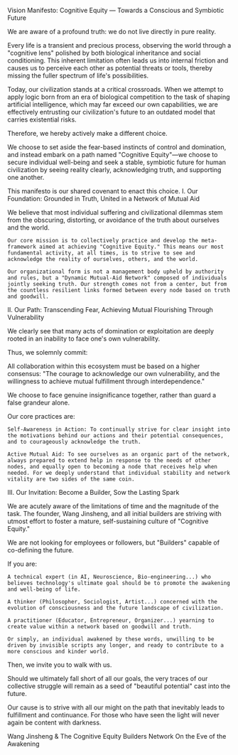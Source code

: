 Vision Manifesto: Cognitive Equity — Towards a Conscious and Symbiotic Future

We are aware of a profound truth: we do not live directly in pure reality.

Every life is a transient and precious process, observing the world through a "cognitive lens" polished by both biological inheritance and social conditioning. This inherent limitation often leads us into internal friction and causes us to perceive each other as potential threats or tools, thereby missing the fuller spectrum of life's possibilities.

Today, our civilization stands at a critical crossroads. When we attempt to apply logic born from an era of biological competition to the task of shaping artificial intelligence, which may far exceed our own capabilities, we are effectively entrusting our civilization's future to an outdated model that carries existential risks.

Therefore, we hereby actively make a different choice.

We choose to set aside the fear-based instincts of control and domination, and instead embark on a path named "Cognitive Equity"—we choose to secure individual well-being and seek a stable, symbiotic future for human civilization by seeing reality clearly, acknowledging truth, and supporting one another.

This manifesto is our shared covenant to enact this choice.
I. Our Foundation: Grounded in Truth, United in a Network of Mutual Aid

We believe that most individual suffering and civilizational dilemmas stem from the obscuring, distorting, or avoidance of the truth about ourselves and the world.

    Our core mission is to collectively practice and develop the meta-framework aimed at achieving "Cognitive Equity." This means our most fundamental activity, at all times, is to strive to see and acknowledge the reality of ourselves, others, and the world.

    Our organizational form is not a management body upheld by authority and rules, but a "Dynamic Mutual-Aid Network" composed of individuals jointly seeking truth. Our strength comes not from a center, but from the countless resilient links formed between every node based on truth and goodwill.

II. Our Path: Transcending Fear, Achieving Mutual Flourishing Through Vulnerability

We clearly see that many acts of domination or exploitation are deeply rooted in an inability to face one's own vulnerability.

Thus, we solemnly commit:

All collaboration within this ecosystem must be based on a higher consensus: "The courage to acknowledge our own vulnerability, and the willingness to achieve mutual fulfillment through interdependence."

We choose to face genuine insignificance together, rather than guard a false grandeur alone.

Our core practices are:

    Self-Awareness in Action: To continually strive for clear insight into the motivations behind our actions and their potential consequences, and to courageously acknowledge the truth.

    Active Mutual Aid: To see ourselves as an organic part of the network, always prepared to extend help in response to the needs of other nodes, and equally open to becoming a node that receives help when needed. For we deeply understand that individual stability and network vitality are two sides of the same coin.

III. Our Invitation: Become a Builder, Sow the Lasting Spark

We are acutely aware of the limitations of time and the magnitude of the task. The founder, Wang Jinsheng, and all initial builders are striving with utmost effort to foster a mature, self-sustaining culture of "Cognitive Equity."

We are not looking for employees or followers, but "Builders" capable of co-defining the future.

If you are:

    A technical expert (in AI, Neuroscience, Bio-engineering...) who believes technology's ultimate goal should be to promote the awakening and well-being of life.

    A thinker (Philosopher, Sociologist, Artist...) concerned with the evolution of consciousness and the future landscape of civilization.

    A practitioner (Educator, Entrepreneur, Organizer...) yearning to create value within a network based on goodwill and truth.

    Or simply, an individual awakened by these words, unwilling to be driven by invisible scripts any longer, and ready to contribute to a more conscious and kinder world.

Then, we invite you to walk with us.

Should we ultimately fall short of all our goals, the very traces of our collective struggle will remain as a seed of "beautiful potential" cast into the future.

Our cause is to strive with all our might on the path that inevitably leads to fulfillment and continuance. For those who have seen the light will never again be content with darkness.

Wang Jinsheng & The Cognitive Equity Builders Network
On the Eve of the Awakening
